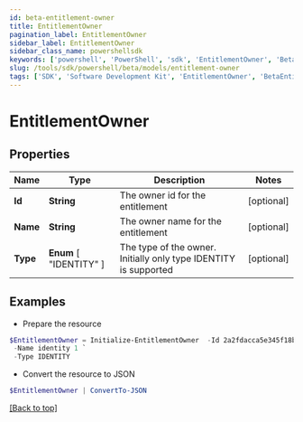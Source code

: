 ```yaml
---
id: beta-entitlement-owner
title: EntitlementOwner
pagination_label: EntitlementOwner
sidebar_label: EntitlementOwner
sidebar_class_name: powershellsdk
keywords: ['powershell', 'PowerShell', 'sdk', 'EntitlementOwner', 'BetaEntitlementOwner'] 
slug: /tools/sdk/powershell/beta/models/entitlement-owner
tags: ['SDK', 'Software Development Kit', 'EntitlementOwner', 'BetaEntitlementOwner']
---
```



# EntitlementOwner

## Properties

Name | Type | Description | Notes
------------ | ------------- | ------------- | -------------
**Id** | **String** | The owner id for the entitlement | [optional] 
**Name** | **String** | The owner name for the entitlement | [optional] 
**Type** |  **Enum** [  "IDENTITY" ] | The type of the owner. Initially only type IDENTITY is supported | [optional] 

## Examples

- Prepare the resource
```powershell
$EntitlementOwner = Initialize-EntitlementOwner  -Id 2a2fdacca5e345f18bf7970cfbb8fec2 `
 -Name identity 1 `
 -Type IDENTITY
```

- Convert the resource to JSON
```powershell
$EntitlementOwner | ConvertTo-JSON
```


[[Back to top]](#) 

